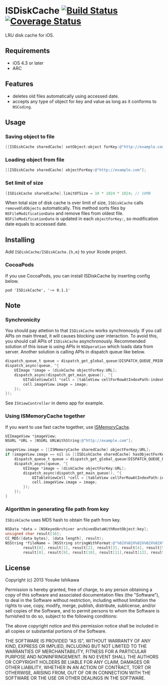# ISDiskCache [![Build Status](https://travis-ci.org/ishkawa/ISDiskCache.png)](https://travis-ci.org/ishkawa/ISDiskCache) [![Coverage Status](https://coveralls.io/repos/ishkawa/ISDiskCache/badge.png?branch=master)](https://coveralls.io/r/ishkawa/ISDiskCache?branch=master)

LRU disk cache for iOS.

## Requirements

- iOS 4.3 or later
- ARC

## Features

- deletes old files automatically using accessed date.
- accepts any type of object for key and value as long as it conforms to `NSCoding`.

## Usage

### Saving object to file

```objectivec
[[ISDiskCache sharedCache] setObject:object forKey:@"http://example.com"];
```

### Loading object from file

```objectivec
[[ISDiskCache sharedCache] objectForKey:@"http://example.com"];
```

### Set limit of size

```objectivec
[ISDiskCache sharedCache].limitOfSize = 10 * 1024 * 1024; // 10MB
```

When total size of disk cache is over limit of size, `ISDiskCache` calls `removeOldObjects` automatically.
This method sorts files by `NSFileModificationDate` and remove files from oldest file.
`NSFileModificationDate` is updated in each `objectForKey:`, so modification date equals to accessed date.

## Installing

Add `ISDiskCache/ISDiskCache.{h,m}` to your Xcode project.

### CocoaPods

If you use CocoaPods, you can install ISDiskCache by inserting config below.

```
pod 'ISDiskCache', '~> 0.1.1'
```

## Note

### Synchronicity

You should pay attetion to that `ISDiskCache` works synchronously.
If you call APIs on main thread, it will causes blocking user interaction.
To avoid this, you should call APIs of `ISDiskCache` asynchronously.
Recommended solution of this issue is using APIs in `NSOperation` which loads data from server.
Another solution is calling APIs in dispatch queue like below.

```objectivec
dispatch_queue_t queue = dispatch_get_global_queue(DISPATCH_QUEUE_PRIORITY_DEFAULT, 0);
dispatch_async(queue, ^{
    UIImage *image = [diskCache objectForKey:URL];
    dispatch_async(dispatch_get_main_queue(), ^{
        UITableViewCell *cell = [tableView cellForRowAtIndexPath:indexPath];
        cell.imageView.image = image;
    });
});
```

See `ISViewController` in demo app for example.

### Using ISMemoryCache together

If you want to use fast cache together, use [ISMemoryCache](https://github.com/ishkawa/ISMemoryCache).

```objectivec
UIImageView *imageView;
NSURL *URL = [NSURL URLWithString:@"http://example.com"];

imageView.image = [[ISMemoryCache sharedCache] objectForKey:URL];
if (imageView.image == nil && [[ISDiskCache sharedCache] hasObjectForKey:URL]) {
    dispatch_queue_t queue = dispatch_get_global_queue(DISPATCH_QUEUE_PRIORITY_DEFAULT, 0);
    dispatch_async(queue, ^{
        UIImage *image = [diskCache objectForKey:URL];
        dispatch_async(dispatch_get_main_queue(), ^{
            UITableViewCell *cell = [tableView cellForRowAtIndexPath:indexPath];
            cell.imageView.image = image;
        });
    });
}
```

### Algorithm in generating file path from key

`ISDiskCache` uses MD5 hash to obtain file path from key.

```objectivec
NSData *data = [NSKeyedArchiver archivedDataWithRootObject:key];
unsigned char result[16];
CC_MD5([data bytes], [data length], result);
NSString *fileName = [NSString stringWithFormat:@"%02X%02X%02X%02X%02X%02X%02X%02X%02X%02X%02X%02X%02X%02X%02X%02X",
        result[0], result[1], result[2], result[3], result[4], result[5], result[6], result[7],
        result[8], result[9], result[10], result[11],result[12], result[13], result[14], result[15]];
```

## License

Copyright (c) 2013 Yosuke Ishikawa

Permission is hereby granted, free of charge, to any person obtaining a copy of this software and associated documentation files (the "Software"), to deal in the Software without restriction, including without limitation the rights to use, copy, modify, merge, publish, distribute, sublicense, and/or sell copies of the Software, and to permit persons to whom the Software is furnished to do so, subject to the following conditions:

The above copyright notice and this permission notice shall be included in all copies or substantial portions of the Software.

THE SOFTWARE IS PROVIDED "AS IS", WITHOUT WARRANTY OF ANY KIND, EXPRESS OR IMPLIED, INCLUDING BUT NOT LIMITED TO THE WARRANTIES OF MERCHANTABILITY, FITNESS FOR A PARTICULAR PURPOSE AND NONINFRINGEMENT. IN NO EVENT SHALL THE AUTHORS OR COPYRIGHT HOLDERS BE LIABLE FOR ANY CLAIM, DAMAGES OR OTHER LIABILITY, WHETHER IN AN ACTION OF CONTRACT, TORT OR OTHERWISE, ARISING FROM, OUT OF OR IN CONNECTION WITH THE SOFTWARE OR THE USE OR OTHER DEALINGS IN THE SOFTWARE.

